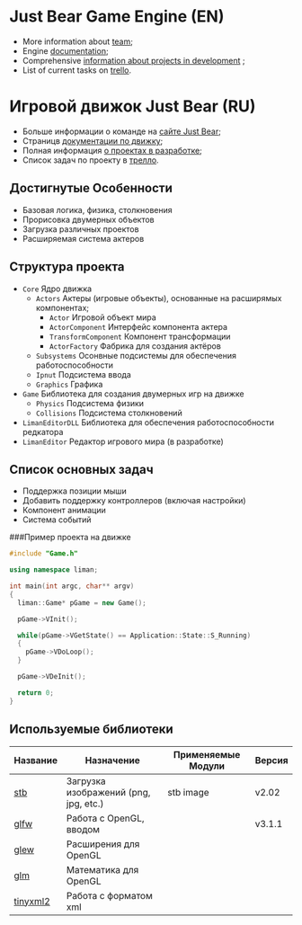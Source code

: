 # Just Bear Game Engine (EN)
* More information about [team](http://justbear.org/);
* Engine [documentation](http://matthewpoletin.ru/projects/liman/documentation);
* Comprehensive [information about projects in development](http://metthewpoletin.ru/projects) ;
* List of current tasks on [trello](https://trello.com/b/g1HdHrUA).

# Игровой движок Just Bear (RU)
* Больше информации о команде на [сайте Just Bear](http://justbear.org/);
* Страницв [документации по движку](http://matthewpoletin.ru/projects/liman/documentation);
* Полная информация [о проектах в разработке](http://justbear.org/games/);
* Список задач по проекту в [трелло](https://trello.com/b/g1HdHrUA).

## Достигнутые Особенности
* Базовая логика, физика, столкновения
* Прорисовка двумерных объектов
* Загрузка различных проектов
* Расширяемая система актеров

## Структура проекта
* ``Core`` Ядро движка
  * ``Actors`` Актеры (игровые объекты), основанные на расширямых компонентах;
    * ``Actor`` Игровой объект мира
    * ``ActorComponent`` Интерфейс компонента актера
    * ``TransformComponent`` Компонент трансформации
    * ``ActorFactory`` Фабрика для создания актёров
  * ``Subsystems`` Осонвные подсистемы для обеспечения работоспособности
  * ``Ipnut`` Подсистема ввода
  * ``Graphics`` Графика
* ``Game`` Библиотека для создания двумерных игр на движке
  * ``Physics`` Подсистема физики
  * ``Collisions`` Подсистема столкновений 
* ``LimanEditorDLL`` Библиотека для обеспечения работоспособности редкатора
* ``LimanEditor`` Редактор игрового мира (в разработке)

## Список основных задач
* Поддержка позиции мыши
* Добавить поддержку контроллеров (включая настройки)
* Компонент анимации
* Система событий

###Пример проекта на движке
```C++
#include "Game.h"

using namespace liman;

int main(int argc, char** argv)
{
  liman::Game* pGame = new Game();

  pGame->VInit();

  while(pGame->VGetState() == Application::State::S_Running)
  {
    pGame->VDoLoop();
  }

  pGame->VDeInit();

  return 0;
}
````

## Используемые библиотеки
| Название                                           | Назначение                            | Применяемые Модули       | Версия
|----------------------------------------------------|---------------------------------------|--------------------------|-------------
| [stb](https://github.com/nothings/stb)             | Загрузка изображений (png, jpg, etc.) | stb image                | v2.02
| [glfw](http://www.glfw.org/)                       | Работа с OpenGL, вводом               |                          | v3.1.1
| [glew](http://glew.sourceforge.net/)               | Расширения для OpenGL                 |                          |
| [glm](http://glm.g-truc.net/0.9.7/)                | Математика для OpenGL                 |                          |
| [tinyxml2](https://github.com/leethomason/tinyxml2)| Работа с форматом xml                 |                          |
